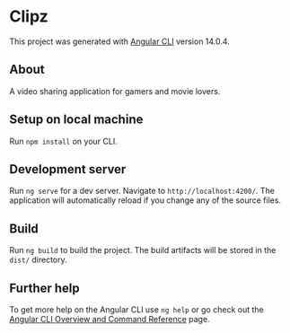 # Clipz

This project was generated with [Angular CLI](https://github.com/angular/angular-cli) version 14.0.4.

## About

A video sharing application for gamers and movie lovers.

## Setup on local machine

Run `npm install` on your CLI.

## Development server

Run `ng serve` for a dev server. Navigate to `http://localhost:4200/`. The application will automatically reload if you change any of the source files.

## Build

Run `ng build` to build the project. The build artifacts will be stored in the `dist/` directory.

## Further help

To get more help on the Angular CLI use `ng help` or go check out the [Angular CLI Overview and Command Reference](https://angular.io/cli) page.
